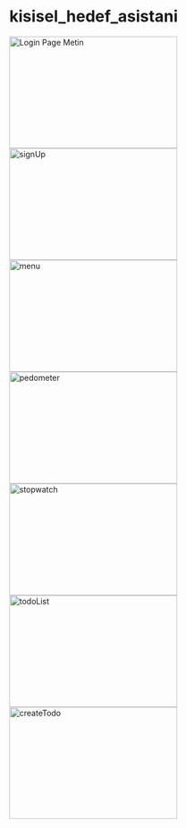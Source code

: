 # kisisel_hedef_asistani

<img src="https://github.com/SemihKucukpehlivan/kisisel_hedef_asistani/assets/94116102/288272df-833f-44e1-a48d-d401c6cbf987" alt="Login Page Metin" width="300" height="200">

<img src="https://github.com/SemihKucukpehlivan/kisisel_hedef_asistani/assets/94116102/6044080f-9c90-4e77-9069-92e92f69a5db" alt="signUp" width="300" height="200">

<img src="https://github.com/SemihKucukpehlivan/kisisel_hedef_asistani/assets/94116102/062d957e-f01f-4a99-9525-5e236b37ce7d" alt="menu" width="300" height="200">

<img src="https://github.com/SemihKucukpehlivan/kisisel_hedef_asistani/assets/94116102/e38cfa9b-79a6-427e-8d3f-f74a848b3f0d" alt="pedometer" width="300" height="200">

<img src="https://github.com/SemihKucukpehlivan/kisisel_hedef_asistani/assets/94116102/fced7314-698f-4ee5-b46b-1a00b352752f" alt="stopwatch" width="300" height="200">

<img src="https://github.com/SemihKucukpehlivan/kisisel_hedef_asistani/assets/94116102/d7af7c93-1905-4ba8-8080-c10f50d1a77e" alt="todoList" width="300" height="200">

<img src="https://github.com/SemihKucukpehlivan/kisisel_hedef_asistani/assets/94116102/e4e15a72-2b38-4c37-9ace-67d6639215da" alt="createTodo" width="300" height="200">
